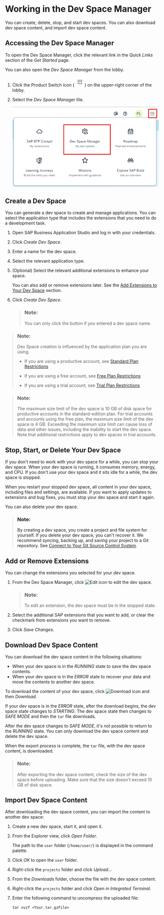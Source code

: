 <!-- loioad40d52d0bea4d79baaf9626509caf33 -->

# Working in the Dev Space Manager

You can create, delete, stop, and start dev spaces. You can also download dev space content, and import dev space content.



<a name="loioad40d52d0bea4d79baaf9626509caf33__section_jds_wk2_5dc"/>

## Accessing the Dev Space Manager

To open the Dev Space Manager, click the relevant link in the *Quick Links* section of the *Get Started* page.

You can also open the *Dev Space Manager* from the lobby.

1.  Click the Product Switch icon \(![Product Switch icon](images/product_switch_icon_5de8959.png)\) on the upper-right corner of the lobby.
2.  Select the *Dev Space Manager* tile.

    ![Opening the Dev Space Manager](images/open_ds_manager_d5d68fe.png)




<a name="loioad40d52d0bea4d79baaf9626509caf33__section_bpd_nst_njb"/>

## Create a Dev Space

You can generate a dev space to create and manage applications. You can select the application type that includes the extensions that you need to do a development task.

1.  Open SAP Business Application Studio and log in with your credentials.
2.  Click *Create Dev Space*.
3.  Enter a name for the dev space.
4.  Select the relevant application type.
5.  \(Optional\) Select the relevant additional extensions to enhance your space.

    You can also add or remove extensions later. See the [Add Extensions to Your Dev Space](working-in-the-dev-space-manager-ad40d52.md#loioad40d52d0bea4d79baaf9626509caf33__section_s2p_4ts_fnb) section.

6.  Click *Create Dev Space*.

    > ### Note:  
    > You can only click the button if you entered a dev space name.


> ### Note:  
> Dev Space creation is influenced by the application plan you are using.
> 
> -   If you are using a productive account, see [Standard Plan Restrictions](standard-plan-restrictions-e4211ef.md)
> 
> -   If you are using a free account, see [Free Plan Restrictions](free-plan-restrictions-02e3226.md)
> 
> -   If you are using a trial account, see [Trial Plan Restrictions](trial-plan-restrictions-c3a2c3e.md)

> ### Note:  
> The maximum size limit of the dev space is 10 GB of disk space for productive accounts in the standard-edition plan. For trial accounts and accounts using the free plan, the maximum size limit of the dev space is 4 GB. Exceeding the maximum size limit can cause loss of data and other issues, including the inability to start the dev space. Note that additional restrictions apply to dev spaces in trial accounts.



<a name="loioad40d52d0bea4d79baaf9626509caf33__section_b3b_1gs_33b"/>

## Stop, Start, or Delete Your Dev Space

If you don't need to work with your dev space for a while, you can stop your dev space. When your dev space is running, it consumes memory, energy, and CPU. If you don't use your dev space and it sits idle for a while, the dev space is stopped.

When you restart your stopped dev space, all content in your dev space, including files and settings, are available. If you want to apply updates to extensions and bug fixes, you must stop your dev space and start it again.

You can also delete your dev space.

> ### Note:  
> By creating a dev space, you create a project and file system for yourself. If you delete your dev space, you can't recover it. We recommend syncing, backing up, and saving your project to a Git repository. See [Connect to Your Git Source Control System](https://help.sap.com/docs/bas/sap-business-application-studio/connect-to-your-git-source-control-system?version=Cloud).



<a name="loioad40d52d0bea4d79baaf9626509caf33__section_s2p_4ts_fnb"/>

## Add or Remove Extensions

You can change the extensions you selected for your dev space.

1.  From the Dev Space Manager, click ![Edit icon](images/Edit_Dev_Space_Button_7f87f6e.jpg) to edit the dev space.

    > ### Note:  
    > To edit an extension, the dev space must be in the stopped state.

2.  Select the additional SAP extensions that you want to add, or clear the checkmark from extensions you want to remove.
3.  Click *Save Changes*.



<a name="loioad40d52d0bea4d79baaf9626509caf33__section_b5r_zhm_5jb"/>

## Download Dev Space Content

You can download the dev space content in the following situations:

-   When your dev space is in the *RUNNING* state to save the dev space contents.
-   When your dev space is in the *ERROR* state to recover your data and move the contents to another dev space.

To download the content of your dev space, click ![Download icon](images/Download_Dev_space_content_87493f9.png) and then *Download*.

If your dev space is in the *ERROR* state, after the download begins, the dev space state changes to *STARTING*. The dev space state then changes to *SAFE MODE* and then the `tar` file downloads.

After the dev space changes to *SAFE MODE*, it's not possible to return to the *RUNNING* state. You can only download the dev space content and delete the dev space.

When the export process is complete, the `tar` file, with the dev space content, is downloaded.

> ### Note:  
> After exporting the dev space content, check the size of the dev space before uploading. Make sure that the size doesn't exceed 10 GB of disk space.



<a name="loioad40d52d0bea4d79baaf9626509caf33__section_kjb_krb_hmb"/>

## Import Dev Space Content

After downloading the dev space content, you can import the content to another dev space:

1.  Create a new dev space, start it, and open it.
2.  From the Explorer view, click *Open Folder*.

    The path to the `user` folder \(`/home/user/`\) is displayed in the command palette.

3.  Click *OK* to open the `user` folder.
4.  Right-click the `projects` folder and click *Upload...*
5.  From the *Downloads* folder, choose the file with the dev space content.
6.  Right-click the `projects` folder and click *Open in Integrated Terminal*.
7.  Enter the following command to uncompress the uploaded file:

    ```
    tar xvzf <Your.tar.gzFile>
    ```



